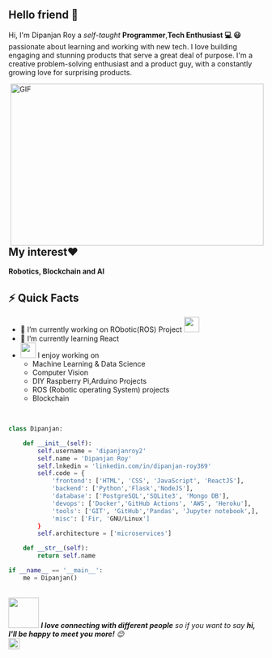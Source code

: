 ## Hello friend 👋

Hi, I'm Dipanjan Roy a *self-taught* **Programmer**,**Tech Enthusiast 💻 😃** passionate about learning and working with new tech. I love building engaging and stunning products that serve a great deal of purpose. I'm a creative problem-solving enthusiast and a product guy, with a constantly growing love for surprising products.

 <img align="right" alt="GIF" src="https://csspoint101.com/wp-content/uploads/2020/10/Developer-on-laptop.gif" width="500" height="320" />
 
## My interest❤️ 

**Robotics, Blockchain and AI**

## ⚡️ Quick Facts

- 🔭 I’m currently working on RObotic(ROS) Project <img src="https://www.ros.org/wp-content/uploads/2013/10/rosorg-logo1.png" width="30">   
- 🌱 I’m currently learning React <img src="https://emojis.slackmojis.com/emojis/images/1473950148/1161/react.png?1473950148" width="15"> 
- <img src="https://media.giphy.com/media/WUlplcMpOCEmTGBtBW/giphy.gif" width="30">  I enjoy working on
  - Machine Learning & Data Science
  - Computer Vision
  - DIY Raspberry Pi,Arduino Projects
  - ROS (Robotic operating System) projects
  - Blockchain 
<br>

```python
class Dipanjan:

    def __init__(self):
        self.username = 'dipanjanroy2'
        self.name = 'Dipanjan Roy'
        self.lnkedin = 'linkedin.com/in/dipanjan-roy369'
        self.code = {
            'frontend': ['HTML', 'CSS', 'JavaScript', 'ReactJS'],
            'backend': ['Python','Flask','NodeJS'],
            'database': ['PostgreSQL','SQLite3', 'Mongo DB'],
            'devops': ['Docker','GitHub Actions', 'AWS', 'Heroku'],
            'tools': ['GIT', 'GitHub','Pandas', 'Jupyter notebook',],
            'misc': ['Fir, 'GNU/Linux']
        }
        self.architecture = ['microservices']

    def __str__(self):
        return self.name

if __name__ == '__main__':
    me = Dipanjan()

```
</br>
<img src="https://media.giphy.com/media/LnQjpWaON8nhr21vNW/giphy.gif" width="60"> <em><b>I love connecting with different people</b> so if you want to say <b>hi, I'll be happy to meet you more!</b> 😊</em>
<br>
<a href="https://www.linkedin.com/in/dipanjan-roy369/">
  <img align="left" alt="Dipanjan Roy" width="22px" src="https://raw.githubusercontent.com/peterthehan/peterthehan/master/assets/linkedin.svg" />
</a>
<br />
